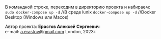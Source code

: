 В командной строке, переходим в директорию проекта и набираем:  
`sudo docker-compose up -d`  //В среде lunix
`docker-compose up -d` //Docker Desktop (Windows или Macos)

Автор проекта: **Ерастов Алексей Сергеевич**  
e-mail: a.erastov@gmail.com
London, 2023г.
